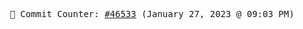 <p align="center">
    <samp>
        📮 Commit Counter: <a href="https://github.com/Javascript-void0/Javascript-void0/commits/main">#46533</a> (January 27, 2023 @ 09:03 PM)
    </samp>
</p>